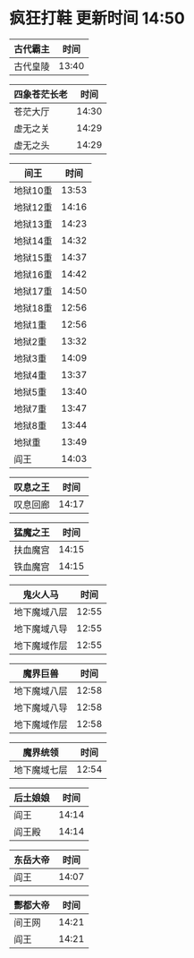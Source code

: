 # 疯狂打鞋 更新时间 14:50

| 古代霸主   | 时间    |
|--------|-------|
| 古代皇陵 | 13:40 |

| 四象苍茫长老   | 时间    |
|--------|-------|
| 苍茫大厅 | 14:30 |
| 虚无之关 | 14:29 |
| 虚无之头 | 14:29 |

| 间王   | 时间    |
|--------|-------|
| 地狱10重 | 13:53 |
| 地狱12重 | 14:16 |
| 地狱13重 | 14:23 |
| 地狱14重 | 14:32 |
| 地狱15重 | 14:37 |
| 地狱16重 | 14:42 |
| 地狱17重 | 14:50 |
| 地狱18重 | 12:56 |
| 地狱1重 | 12:56 |
| 地狱2重 | 13:32 |
| 地狱3重 | 14:09 |
| 地狱4重 | 13:37 |
| 地狱5重 | 13:40 |
| 地狱7重 | 13:47 |
| 地狱8重 | 13:44 |
| 地狱重 | 13:49 |
| 阎王 | 14:03 |

| 叹息之王   | 时间    |
|--------|-------|
| 叹息回廊 | 14:17 |

| 猛魔之王   | 时间    |
|--------|-------|
| 扶血魔宫 | 14:15 |
| 铁血魔宫 | 14:15 |

| 鬼火人马   | 时间    |
|--------|-------|
| 地下魔域八层 | 12:55 |
| 地下魔域八导 | 12:55 |
| 地下魔域作层 | 12:55 |

| 魔界巨兽   | 时间    |
|--------|-------|
| 地下魔域八层 | 12:58 |
| 地下魔域八导 | 12:58 |
| 地下魔域作层 | 12:58 |

| 魔界统领   | 时间    |
|--------|-------|
| 地下魔域七层 | 12:54 |

| 后土娘娘   | 时间    |
|--------|-------|
| 阎王 | 14:14 |
| 阎王殿 | 14:14 |

| 东岳大帝   | 时间    |
|--------|-------|
| 阎王 | 14:07 |

| 酆都大帝   | 时间    |
|--------|-------|
| 间王网 | 14:21 |
| 阎王 | 14:21 |